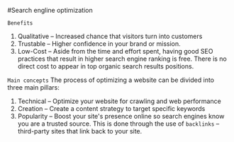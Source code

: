 
#Search engline optimization

`Benefits`

1. Qualitative – Increased chance that visitors turn into customers
2. Trustable – Higher confidence in your brand or mission.
3. Low-Cost – Aside from the time and effort spent, having good SEO practices that result in higher search engine ranking is free. There is no direct cost to appear in top organic search results positions.

`Main concepts`
The process of optimizing a website can be divided into three main pillars:

1. Technical – Optimize your website for crawling and web performance
2. Creation – Create a content strategy to target specific keywords
3. Popularity – Boost your site's presence online so search engines know you are a trusted source. This is done through the use of `backlinks` – third-party sites that link back to your site.

